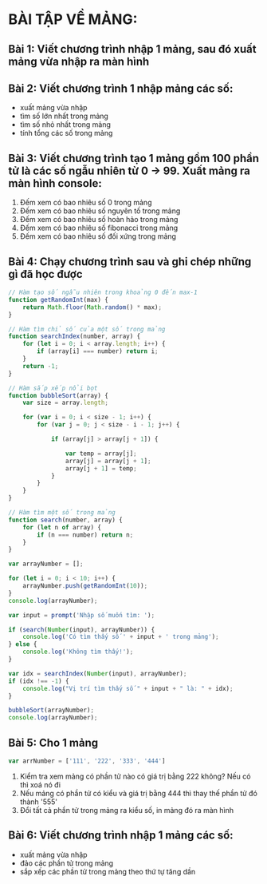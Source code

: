 # BÀI TẬP VỀ MẢNG:

## Bài 1: Viết chương trình nhập 1 mảng, sau đó xuất mảng vừa nhập ra màn hình

## Bài 2: Viết chương trình 1 nhập mảng các số:
- xuất mảng vừa nhập
- tìm số lớn nhất trong mảng
- tìm số nhỏ nhất trong mảng
- tính tổng các số trong mảng

## Bài 3: Viết chương trình tạo 1 mảng gồm 100 phần tử là các số ngẫu nhiên từ 0 -> 99. Xuất mảng ra màn hình console:
1. Đếm xem có bao nhiêu số 0 trong mảng
2. Đếm xem có bao nhiêu số nguyên tố trong mảng
3. Đếm xem có bao nhiêu số hoàn hảo trong mảng
4. Đếm xem có bao nhiêu số fibonacci trong mảng
5. Đếm xem có bao nhiêu số đối xứng trong mảng

## Bài 4: Chạy chương trình sau và ghi chép những gì đã học được
```js
// Hàm tạo số ngẫu nhiên trong khoảng 0 đến max-1
function getRandomInt(max) {
    return Math.floor(Math.random() * max);
}

// Hàm tìm chỉ số của một số trong mảng
function searchIndex(number, array) {
    for (let i = 0; i < array.length; i++) {
        if (array[i] === number) return i;
    }
    return -1;
}

// Hàm sắp xếp nổi bọt
function bubbleSort(array) {
    var size = array.length;

    for (var i = 0; i < size - 1; i++) {
        for (var j = 0; j < size - i - 1; j++) {

            if (array[j] > array[j + 1]) {

                var temp = array[j];
                array[j] = array[j + 1];
                array[j + 1] = temp;
            }
        }
    }
}

// Hàm tìm một số trong mảng
function search(number, array) {
    for (let n of array) {
        if (n === number) return n;
    }
}

var arrayNumber = [];

for (let i = 0; i < 10; i++) {
    arrayNumber.push(getRandomInt(10));
}
console.log(arrayNumber);

var input = prompt('Nhập số muốn tìm: ');

if (search(Number(input), arrayNumber)) {
    console.log('Có tìm thấy số ' + input + ' trong mảng');
} else {
    console.log('Không tìm thấy!');
}

var idx = searchIndex(Number(input), arrayNumber);
if (idx !== -1) {
    console.log("Vị trí tìm thấy số " + input + " là: " + idx);
}

bubbleSort(arrayNumber);
console.log(arrayNumber);
```

## Bài 5: Cho 1 mảng 
```js
var arrNumber = ['111', '222', '333', '444']
```
1. Kiểm tra xem mảng có phần tử nào có giá trị bằng 222 không? Nếu có thì xoá nó đi
2. Nếu mảng có phần tử có kiểu và giá trị bằng 444 thì thay thế phần tử đó thành '555'
3. Đổi tất cả phần tử trong mảng ra kiểu số, in mảng đó ra màn hình

## Bài 6: Viết chương trình nhập 1 mảng các số:
- xuất mảng vừa nhập
- đảo các phần tử trong mảng
- sắp xếp các phần tử trong mảng theo thứ tự tăng dần